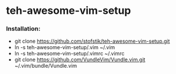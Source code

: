 # teh-awesome-vim-setup

### Installation:

- git clone https://github.com/stofstik/teh-awesome-vim-setup.git
- ln -s teh-awesome-vim-setup/.vim ~/.vim
- ln -s teh-awesome-vim-setup/.vimrc ~/.vimrc
- git clone https://github.com/VundleVim/Vundle.vim.git ~/.vim/bundle/Vundle.vim

